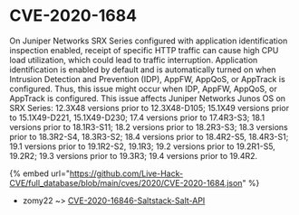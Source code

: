 # CVE-2020-1684

On Juniper Networks SRX Series configured with application identification inspection enabled, receipt of specific HTTP traffic can cause high CPU load utilization, which could lead to traffic interruption. Application identification is enabled by default and is automatically turned on when Intrusion Detection and Prevention (IDP), AppFW, AppQoS, or AppTrack is configured. Thus, this issue might occur when IDP, AppFW, AppQoS, or AppTrack is configured. This issue affects Juniper Networks Junos OS on SRX Series: 12.3X48 versions prior to 12.3X48-D105; 15.1X49 versions prior to 15.1X49-D221, 15.1X49-D230; 17.4 versions prior to 17.4R3-S3; 18.1 versions prior to 18.1R3-S11; 18.2 versions prior to 18.2R3-S3; 18.3 versions prior to 18.3R2-S4, 18.3R3-S2; 18.4 versions prior to 18.4R2-S5, 18.4R3-S1; 19.1 versions prior to 19.1R2-S2, 19.1R3; 19.2 versions prior to 19.2R1-S5, 19.2R2; 19.3 versions prior to 19.3R3; 19.4 versions prior to 19.4R2.

{% embed url="https://github.com/Live-Hack-CVE/full_database/blob/main/cves/2020/CVE-2020-1684.json" %}


* zomy22 ~> [CVE-2020-16846-Saltstack-Salt-API](https://zeste.alice-snow.ru/2020/database/cve-2020-1684/cve-2020-16846-saltstack-salt-api-zomy22)